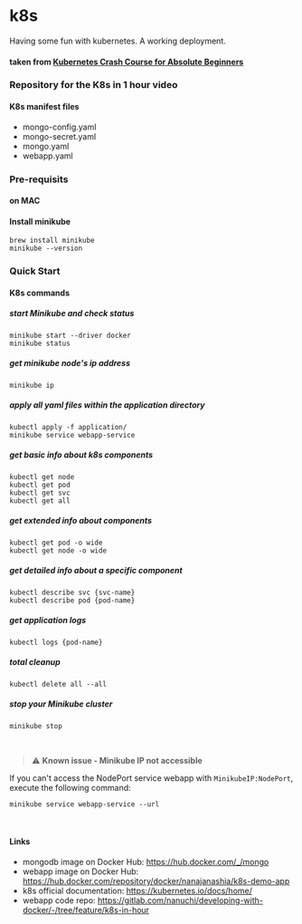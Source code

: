# k8s
Having some fun with kubernetes.  A working deployment.
#### taken from [Kubernetes Crash Course for Absolute Beginners](https://youtu.be/s_o8dwzRlu4)
### Repository for the K8s in 1 hour video

#### K8s manifest files 
* mongo-config.yaml
* mongo-secret.yaml
* mongo.yaml
* webapp.yaml

### Pre-requisits
#### on MAC
#### Install minikube
    brew install minikube
    minikube --version

### Quick Start
#### K8s commands

##### start Minikube and check status
    minikube start --driver docker 
    minikube status

##### get minikube node's ip address
    minikube ip

##### apply all yaml files within the application directory
    kubectl apply -f application/
    minikube service webapp-service

##### get basic info about k8s components
    kubectl get node
    kubectl get pod
    kubectl get svc
    kubectl get all

##### get extended info about components
    kubectl get pod -o wide
    kubectl get node -o wide

##### get detailed info about a specific component
    kubectl describe svc {svc-name}
    kubectl describe pod {pod-name}

##### get application logs
    kubectl logs {pod-name}
    
##### total cleanup
    kubectl delete all --all

##### stop your Minikube cluster
    minikube stop

<br />

> :warning: **Known issue - Minikube IP not accessible** 

If you can't access the NodePort service webapp with `MinikubeIP:NodePort`, execute the following command:
    
    minikube service webapp-service --url

<br />

#### Links
* mongodb image on Docker Hub: https://hub.docker.com/_/mongo
* webapp image on Docker Hub: https://hub.docker.com/repository/docker/nanajanashia/k8s-demo-app
* k8s official documentation: https://kubernetes.io/docs/home/
* webapp code repo: https://gitlab.com/nanuchi/developing-with-docker/-/tree/feature/k8s-in-hour

